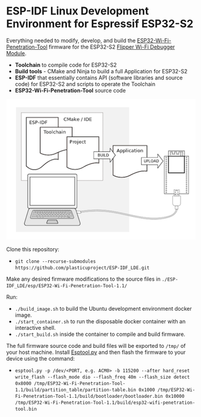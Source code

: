 # ESP-IDF Linux Development Environment for Espressif ESP32-S2

Everything needed to modify, develop, and build the [ESP32-Wi-Fi-Penetration-Tool](https://github.com/FroggMaster/ESP32-Wi-Fi-Penetration-Tool) firmware for the ESP32-S2 [Flipper Wi-Fi Debugger Module](https://docs.flipperzero.one/development/hardware/wifi-debugger-module).

- **Toolchain** to compile code for ESP32-S2
- **Build tools** - CMake and Ninja to build a full Application for ESP32-S2
- **ESP-IDF** that essentially contains API (software libraries and source code) for ESP32-S2 and scripts to operate the Toolchain
- **ESP32-Wi-Fi-Penetration-Tool** source code 

![what-you-need](/images/what-you-need.png)

Clone this repository:
- `git clone --recurse-submodules https://github.com/plasticuproject/ESP-IDF_LDE.git`

Make any desired firmware modifications to the source files in `./ESP-IDF_LDE/esp/ESP32-Wi-Fi-Penetration-Tool-1.1/`

Run:
- `./build_image.sh` to build the Ubuntu development environment docker image.
- `./start_container.sh` to run the disposable docker container with an interactive shell.
- `./start_build.sh` inside the container to compile and build firmware.

The full firmware source code and build files will be exported to `/tmp/` of your host machine. Install [Esptool.py](https://docs.espressif.com/projects/esptool/en/latest/esp32/) and then flash the firmware to your device using the command:
- `esptool.py -p /dev/<PORT, e.g. ACM0> -b 115200 --after hard_reset write_flash --flash_mode dio --flash_freq 40m --flash_size detect 0x8000 /tmp/ESP32-Wi-Fi-Penetration-Tool-1.1/build/partition_table/partition-table.bin 0x1000 /tmp/ESP32-Wi-Fi-Penetration-Tool-1.1/build/bootloader/bootloader.bin 0x10000 /tmp/ESP32-Wi-Fi-Penetration-Tool-1.1/build/esp32-wifi-penetration-tool.bin`
